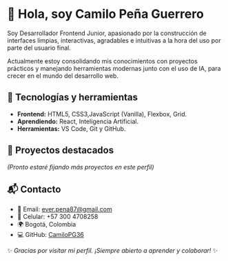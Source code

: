 # 👋 Hola, soy Camilo Peña Guerrero

Soy Desarrollador Frontend Junior, apasionado por la construcción de interfaces limpias, interactivas, agradables e intuitivas a la hora del uso por parte del usuario final.

Actualmente estoy consolidando mis conocimientos con proyectos prácticos y manejando herramientas modernas junto con el uso de IA, para crecer en el mundo del desarrollo web.


## 🚀 Tecnologías y herramientas
- **Frontend:** HTML5, CSS3,JavaScript (Vanilla), Flexbox, Grid.
- **Aprendiendo:** React, Inteligencia Artificial.
- **Herramientas:** VS Code, Git y GitHub.


## 📌 Proyectos destacados

*(Pronto estaré fijando más proyectos en este perfil)*  


## 📬 Contacto
- 📧 Email: ever.pena87@gmail.com  
- 📱 Celular: +57 300 4708258  
- 🌍 Bogotá, Colombia  
- 💻 GitHub: [CamiloPG36](https://github.com/CamiloPG36)  


✨ *Gracias por visitar mi perfil. ¡Siempre abierto a aprender y colaborar!* ✨
